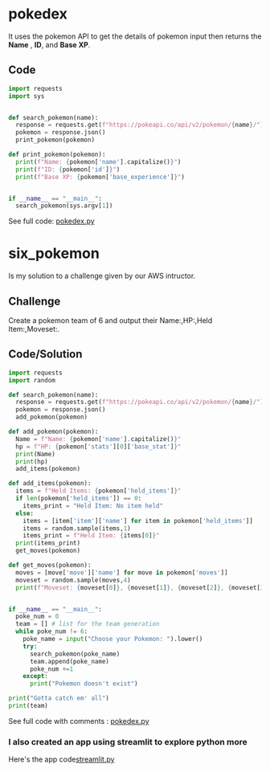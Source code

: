 # pokedex

It uses the pokemon API to get the details of pokemon input then returns the **Name**
 , **ID**, and **Base XP**. 

## Code
```python
import requests
import sys


def search_pokemon(name):
  response = requests.get(f"https://pokeapi.co/api/v2/pokemon/{name}/")
  pokemon = response.json()
  print_pokemon(pokemon)

def print_pokemon(pokemon):
  print(f"Name: {pokemon['name'].capitalize()}")
  print(f"ID: {pokemon['id']}")
  print(f"Base XP: {pokemon['base_experience']}")


if __name__ == "__main__":
  search_pokemon(sys.argv[1])
```

See full code: [pokedex.py](https://github.com/jarc-101/pokedex/blob/main/pokedex.py)

# six_pokemon
Is my solution to a challenge given by our AWS intructor.

## Challenge
Create a pokemon team of 6 and output their Name:,HP:,Held Item:,Moveset:.

## Code/Solution
```python
import requests
import random

def search_pokemon(name):
  response = requests.get(f"https://pokeapi.co/api/v2/pokemon/{name}/")
  pokemon = response.json()
  add_pokemon(pokemon)

def add_pokemon(pokemon):
  Name = f"Name: {pokemon['name'].capitalize()}"
  hp = f"HP: {pokemon['stats'][0]['base_stat']}"
  print(Name)
  print(hp)
  add_items(pokemon)

def add_items(pokemon):
  items = f"Held Items: {pokemon['held_items']}"
  if len(pokemon['held_items']) == 0:
    items_print = "Held Item: No item held"
  else:
    items = [item['item']['name'] for item in pokemon['held_items']]
    items = random.sample(items,1)
    items_print = f"Held Item: {items[0]}"
  print(items_print)
  get_moves(pokemon)

def get_moves(pokemon):
  moves = [move['move']['name'] for move in pokemon['moves']]
  moveset = random.sample(moves,4)
  print(f"Moveset: {moveset[0]}, {moveset[1]}, {moveset[2]}, {moveset[3]}\n")


if __name__ == "__main__":
  poke_num = 0
  team = [] # list for the team generation
  while poke_num != 6:
    poke_name = input("Choose your Pokemon: ").lower()
    try:
      search_pokemon(poke_name)
      team.append(poke_name)
      poke_num +=1
    except:
      print("Pokemon doesn't exist")

print("Gotta catch em' all")
print(team)
```

See full code with comments : [pokedex.py](https://github.com/jarc-101/pokedex/blob/main/six_pokemon.py)


### I also created an app using streamlit to explore python more
Here's the app code[streamlit.py](https://github.com/jarc-101/pokedex/blob/main/streamlit.py) 